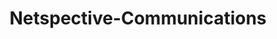---
title: "Netspective-Communications"
image: "img/solutions/cak/Netspective-Communications.jpg"
type: "medigy-clients"
weight: 2
---
